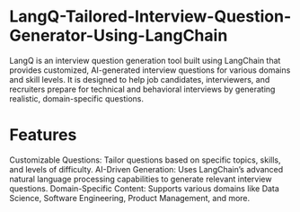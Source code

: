# LangQ-Tailored-Interview-Question-Generator-Using-LangChain
LangQ is an interview question generation tool built using LangChain that provides customized, AI-generated interview questions for various domains and skill levels. It is designed to help job candidates, interviewers, and recruiters prepare for technical and behavioral interviews by generating realistic, domain-specific questions.

# Features
Customizable Questions: Tailor questions based on specific topics, skills, and levels of difficulty.
AI-Driven Generation: Uses LangChain’s advanced natural language processing capabilities to generate relevant interview questions.
Domain-Specific Content: Supports various domains like Data Science, Software Engineering, Product Management, and more.